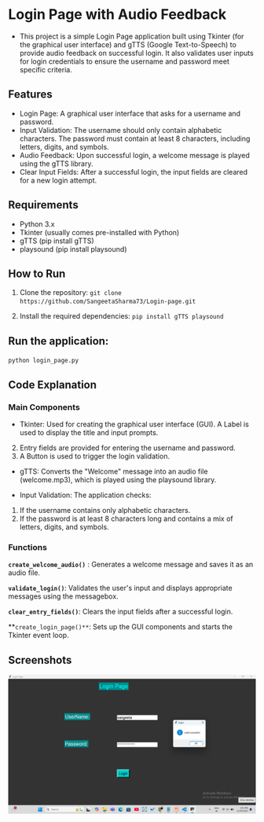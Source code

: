 # Login Page with Audio Feedback

- This project is a simple Login Page application built using Tkinter (for the graphical user interface) and gTTS (Google Text-to-Speech) to provide audio feedback on successful login. It also validates user inputs for login credentials to ensure the username and password meet specific criteria.

## Features

- Login Page: A graphical user interface that asks for a username and password.
- Input Validation:
  The username should only contain alphabetic characters.
  The password must contain at least 8 characters, including letters, digits, and symbols.
- Audio Feedback: Upon successful login, a welcome message is played using the gTTS library.
- Clear Input Fields: After a successful login, the input fields are cleared for a new login attempt.

## Requirements

- Python 3.x
- Tkinter (usually comes pre-installed with Python)
- gTTS (pip install gTTS)
- playsound (pip install playsound)

## How to Run

1. Clone the repository:
   `git clone https://github.com/SangeetaSharma73/Login-page.git`

2. Install the required dependencies:
   `pip install gTTS playsound`

## Run the application:

`python login_page.py`

## Code Explanation

### Main Components

- Tkinter: Used for creating the graphical user interface (GUI).
  A Label is used to display the title and input prompts.

2. Entry fields are provided for entering the username and password.
3. A Button is used to trigger the login validation.

- gTTS: Converts the "Welcome" message into an audio file (welcome.mp3), which is played using the playsound library.

- Input Validation: The application checks:

1. If the username contains only alphabetic characters.
2. If the password is at least 8 characters long and contains a mix of letters, digits, and symbols.

### Functions

**`create_welcome_audio()`** :
Generates a welcome message and saves it as an audio file.

**`validate_login()`**: Validates the user's input and displays appropriate messages using the messagebox.

**`clear_entry_fields()`**: Clears the input fields after a successful login.

**`create_login_page()**`: Sets up the GUI components and starts the Tkinter event loop.

## Screenshots
![Img.png](Img.png)
